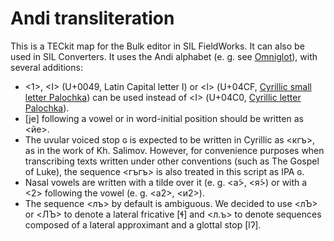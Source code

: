 # Andi transliteration
This is a TECkit map for the Bulk editor in SIL FieldWorks. It can also be used in SIL Converters. It uses the Andi alphabet (e. g. see [Omniglot](http://www.omniglot.com/writing/andi.htm)), with several additions:

*  <1>, \<I\> (U+0049, Latin Capital letter I) or <ӏ> (U+04CF, [ Cyrillic small letter Palochka](https://en.wikipedia.org/wiki/Palochka)) can be used instead of <Ӏ> (U+04C0, [Cyrillic letter Palochka](https://en.wikipedia.org/wiki/Palochka)).
* [je] following a vowel or in word-initial position should be written as <йе>.
* The uvular voiced stop ɢ is expected to be written in Cyrillic as <кгъ>, as in the work of Kh. Salimov. However, for convenience purposes when transcribing texts written under other conventions (such as The Gospel of Luke), the sequence <гъгъ> is also treated in this script as IPA ɢ.
* Nasal vowels are written with a tilde over it (e. g. <а̃>, <я̃>) or with a <2> following the vowel (e. g. <а2>, <и2>).
* The sequence <лъ> by default is ambiguous. We decided to use <лЪ> or <ЛЪ> to denote a lateral fricative [ɬ] and <л.ъ> to denote sequences composed of a lateral approximant and a glottal stop [lʔ].
